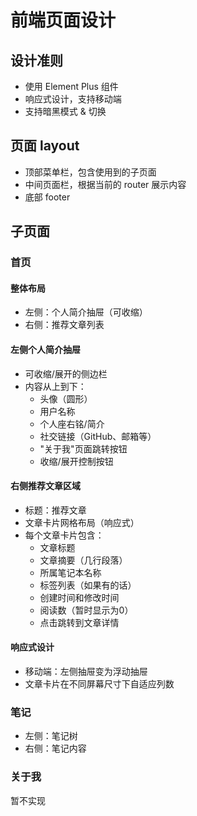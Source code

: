 # 前端页面设计

## 设计准则

- 使用 Element Plus 组件
- 响应式设计，支持移动端
- 支持暗黑模式 & 切换

## 页面 layout

- 顶部菜单栏，包含使用到的子页面
- 中间页面栏，根据当前的 router 展示内容
- 底部 footer

## 子页面

### 首页

#### 整体布局
- 左侧：个人简介抽屉（可收缩）
- 右侧：推荐文章列表

#### 左侧个人简介抽屉
- 可收缩/展开的侧边栏
- 内容从上到下：
  - 头像（圆形）
  - 用户名称
  - 个人座右铭/简介
  - 社交链接（GitHub、邮箱等）
  - "关于我"页面跳转按钮
  - 收缩/展开控制按钮

#### 右侧推荐文章区域
- 标题：推荐文章
- 文章卡片网格布局（响应式）
- 每个文章卡片包含：
  - 文章标题
  - 文章摘要（几行段落）
  - 所属笔记本名称
  - 标签列表（如果有的话）
  - 创建时间和修改时间
  - 阅读数（暂时显示为0）
  - 点击跳转到文章详情

#### 响应式设计
- 移动端：左侧抽屉变为浮动抽屉
- 文章卡片在不同屏幕尺寸下自适应列数

### 笔记

- 左侧：笔记树
- 右侧：笔记内容

### 关于我

暂不实现